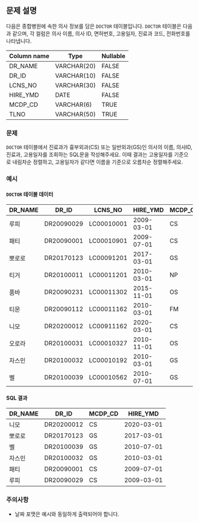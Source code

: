 ## 문제 설명

다음은 종합병원에 속한 의사 정보를 담은 `DOCTOR` 테이블입니다. `DOCTOR` 테이블은 다음과 같으며, 각 컬럼은 의사 이름, 의사 ID, 면허번호, 고용일자, 진료과 코드, 전화번호를 나타냅니다.

| Column name | Type        | Nullable |
|-------------|-------------|----------|
| DR_NAME     | VARCHAR(20) | FALSE    |
| DR_ID       | VARCHAR(10) | FALSE    |
| LCNS_NO     | VARCHAR(30) | FALSE    |
| HIRE_YMD    | DATE        | FALSE    |
| MCDP_CD     | VARCHAR(6)  | TRUE     |
| TLNO        | VARCHAR(50) | TRUE     |

### 문제

`DOCTOR` 테이블에서 진료과가 흉부외과(CS) 또는 일반외과(GS)인 의사의 이름, 의사ID, 진료과, 고용일자를 조회하는 SQL문을 작성해주세요. 이때 결과는 고용일자를 기준으로 내림차순 정렬하고, 고용일자가 같다면 이름을 기준으로 오름차순 정렬해주세요.

### 예시

#### `DOCTOR` 테이블 데이터

| DR_NAME  | DR_ID       | LCNS_NO     | HIRE_YMD   | MCDP_CD | TLNO           |
|----------|-------------|-------------|------------|---------|----------------|
| 루피     | DR20090029  | LC00010001  | 2009-03-01 | CS      | 01085482011    |
| 패티     | DR20090001  | LC00010901  | 2009-07-01 | CS      | 01085220122    |
| 뽀로로   | DR20170123  | LC00091201  | 2017-03-01 | GS      | 01034969210    |
| 티거     | DR20100011  | LC00011201  | 2010-03-01 | NP      | 01034229818    |
| 품바     | DR20090231  | LC00011302  | 2015-11-01 | OS      | 01049840278    |
| 티몬     | DR20090112  | LC00011162  | 2010-03-01 | FM      | 01094622190    |
| 니모     | DR20200012  | LC00911162  | 2020-03-01 | CS      | 01089483921    |
| 오로라   | DR20100031  | LC00010327  | 2010-11-01 | OS      | 01098428957    |
| 자스민   | DR20100032  | LC00010192  | 2010-03-01 | GS      | 01023981922    |
| 벨       | DR20100039  | LC00010562  | 2010-07-01 | GS      | 01058390758    |

#### SQL 결과

| DR_NAME  | DR_ID       | MCDP_CD | HIRE_YMD   |
|----------|-------------|---------|------------|
| 니모     | DR20200012  | CS      | 2020-03-01 |
| 뽀로로   | DR20170123  | GS      | 2017-03-01 |
| 벨       | DR20100039  | GS      | 2010-07-01 |
| 자스민   | DR20100032  | GS      | 2010-03-01 |
| 패티     | DR20090001  | CS      | 2009-07-01 |
| 루피     | DR20090029  | CS      | 2009-03-01 |

### 주의사항
- 날짜 포맷은 예시와 동일하게 출력되어야 합니다.
